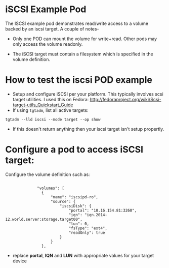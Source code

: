 # iSCSI Example Pod 
The ISCSI example pod demonstrates read/write access to a volume backed by an  iscsi target.  A couple of notes-

* Only one POD can mount the volume for write+read. Other pods may only access the volume readonly.

* The iSCSI target must contain a filesystem which is specified in the volume definition.

# How to test the iscsi POD example

* Setup and configure iSCSI per your platform.  This typically involves scsi target utilities.  I used this on Fedora: http://fedoraproject.org/wiki/Scsi-target-utils_Quickstart_Guide
* If using ```tgtadm```, list all active targets:

`tgtadm --lld iscsi --mode target --op show`

- If this doesn't return anything then your iscsi target isn't setup propertly.

# Configure a pod to access iSCSI target:
Configure the volume definition such as:

```

              "volumes": [
                {
                    "name": "iscsipd-ro",
                    "source": {
                        "iscsiDisk": {
                            "portal": "10.16.154.81:3260",
                            "iqn": "iqn.2014-12.world.server:storage.target00",
                            "lun": 0,
                            "fsType": "ext4",
                            "readOnly": true
                        }
                    }
                },
```

* replace **portal**, **IQN** and **LUN** with appropriate values for your target device
